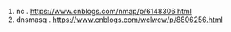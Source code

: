 1. nc . https://www.cnblogs.com/nmap/p/6148306.html
2. dnsmasq . https://www.cnblogs.com/wclwcw/p/8806256.html